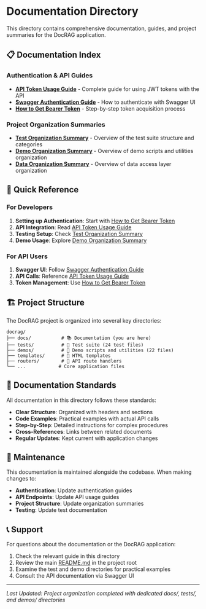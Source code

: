 # Documentation Directory

This directory contains comprehensive documentation, guides, and project summaries for the DocRAG application.

## 📋 Documentation Index

### Authentication & API Guides
- **[API Token Usage Guide](API_TOKEN_USAGE_GUIDE.md)** - Complete guide for using JWT tokens with the API
- **[Swagger Authentication Guide](SWAGGER_AUTHENTICATION_GUIDE.md)** - How to authenticate with Swagger UI
- **[How to Get Bearer Token](HOW_TO_GET_BEARER_TOKEN.md)** - Step-by-step token acquisition process

### Project Organization Summaries
- **[Test Organization Summary](TEST_ORGANIZATION_SUMMARY.md)** - Overview of the test suite structure and categories
- **[Demo Organization Summary](DEMO_ORGANIZATION_SUMMARY.md)** - Overview of demo scripts and utilities organization
- **[Data Organization Summary](DATA_ORGANIZATION_SUMMARY.md)** - Overview of data access layer organization

## 📖 Quick Reference

### For Developers
1. **Setting up Authentication**: Start with [How to Get Bearer Token](HOW_TO_GET_BEARER_TOKEN.md)
2. **API Integration**: Read [API Token Usage Guide](API_TOKEN_USAGE_GUIDE.md)
3. **Testing Setup**: Check [Test Organization Summary](TEST_ORGANIZATION_SUMMARY.md)
4. **Demo Usage**: Explore [Demo Organization Summary](DEMO_ORGANIZATION_SUMMARY.md)

### For API Users
1. **Swagger UI**: Follow [Swagger Authentication Guide](SWAGGER_AUTHENTICATION_GUIDE.md)
2. **API Calls**: Reference [API Token Usage Guide](API_TOKEN_USAGE_GUIDE.md)
3. **Token Management**: Use [How to Get Bearer Token](HOW_TO_GET_BEARER_TOKEN.md)

## 🏗️ Project Structure

The DocRAG project is organized into several key directories:

```
docrag/
├── docs/           # 📚 Documentation (you are here)
├── tests/          # 🧪 Test suite (24 test files)
├── demos/          # 🎯 Demo scripts and utilities (22 files)
├── templates/      # 🎨 HTML templates
├── routers/        # 🚦 API route handlers
└── ...            # Core application files
```

## 📝 Documentation Standards

All documentation in this directory follows these standards:
- **Clear Structure**: Organized with headers and sections
- **Code Examples**: Practical examples with actual API calls
- **Step-by-Step**: Detailed instructions for complex procedures
- **Cross-References**: Links between related documents
- **Regular Updates**: Kept current with application changes

## 🔧 Maintenance

This documentation is maintained alongside the codebase. When making changes to:
- **Authentication**: Update authentication guides
- **API Endpoints**: Update API usage guides
- **Project Structure**: Update organization summaries
- **Testing**: Update test documentation

## 📞 Support

For questions about the documentation or the DocRAG application:
1. Check the relevant guide in this directory
2. Review the main [README.md](../README.md) in the project root
3. Examine the test and demo directories for practical examples
4. Consult the API documentation via Swagger UI

---

*Last Updated: Project organization completed with dedicated docs/, tests/, and demos/ directories*
